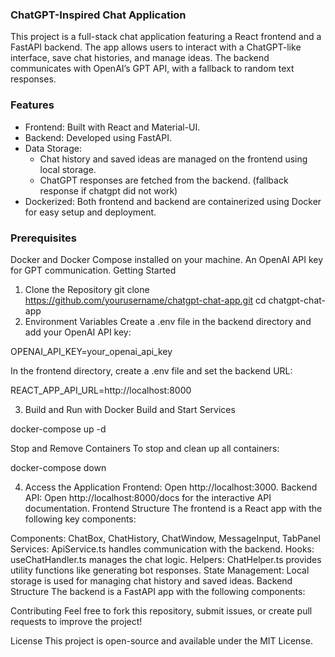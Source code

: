 ### ChatGPT-Inspired Chat Application

This project is a full-stack chat application featuring a React frontend and a FastAPI backend. The app allows users to interact with a ChatGPT-like interface, save chat histories, and manage ideas. The backend communicates with OpenAI’s GPT API, with a fallback to random text responses.

### Features

- Frontend: Built with React and Material-UI.
- Backend: Developed using FastAPI.
- Data Storage:
  - Chat history and saved ideas are managed on the frontend using local storage.
  - ChatGPT responses are fetched from the backend. (fallback response if chatgpt did not work)
- Dockerized: Both frontend and backend are containerized using Docker for easy setup and deployment.

### Prerequisites

Docker and Docker Compose installed on your machine.
An OpenAI API key for GPT communication.
Getting Started

1. Clone the Repository
   git clone https://github.com/yourusername/chatgpt-chat-app.git
   cd chatgpt-chat-app
2. Environment Variables
   Create a .env file in the backend directory and add your OpenAI API key:

OPENAI_API_KEY=your_openai_api_key

In the frontend directory, create a .env file and set the backend URL:

REACT_APP_API_URL=http://localhost:8000 

3. Build and Run with Docker
Build and Start Services

docker-compose up -d 

Stop and Remove Containers
To stop and clean up all containers:

docker-compose down 

4. Access the Application
Frontend: Open http://localhost:3000.
Backend API: Open http://localhost:8000/docs for the interactive API documentation.
Frontend Structure
The frontend is a React app with the following key components:

Components:
ChatBox, ChatHistory, ChatWindow, MessageInput, TabPanel
Services:
ApiService.ts handles communication with the backend.
Hooks:
useChatHandler.ts manages the chat logic.
Helpers:
ChatHelper.ts provides utility functions like generating bot responses.
State Management:
Local storage is used for managing chat history and saved ideas.
Backend Structure
The backend is a FastAPI app with the following components:



Contributing
Feel free to fork this repository, submit issues, or create pull requests to improve the project!

License
This project is open-source and available under the MIT License.
